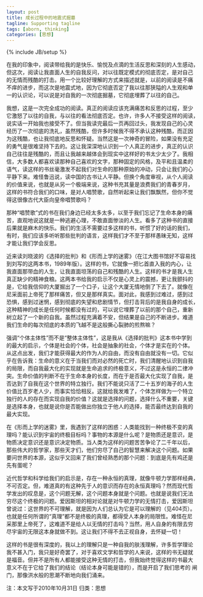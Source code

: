 ```yaml
---
layout: post
title: 成长过程中的地震式掘墓 
tagline: Supporting tagline
tags: [aborn, thinking]
categories: [思想]
---
```

{% include JB/setup %}

在我的印象中，阅读带给我的是快乐、愉悦及点滴的生活反思和深刻的人生感动，
但这次，阅读让我直面人生的自我反问，对以往既定模式的彻底否定，是对自己
的无情而残酷的打击。用一个比较好理解的方式来描述就是，以前的阅读是不痛
不痒的进步，而这次是地震式地，因为它彻底否定了我以往那狭隘的人生观和单
一的认识论，可以说是对自我的一次彻底掘墓，它彻底埋葬了以往的自己。 
 
我想，这是一次完全成功的阅读。真正的阅读应该充满痛苦和反思的过程，至少
它激怒了以往的自我，与以往的看法彻底否定。也许，许多人不接受这样的阅读，
说实话一开始我也接受不了。但当我读完最后一页再回过头，我发现自己的心灵
经历了一次彻底的洗礼，虽然残酷，但许多时候我不得不承认这种残酷，而正因
为这残酷，也让我彻底地反思和怀疑。当然这是一次神奇的冒险，如果没有充足
的勇气是很难坚持下去的。这让我深深地认识到一个人真正的进步，真正的认识
自己往往是残酷的，而且让我越来越体会到现实中这样好的书太少太少了。我相
信，大多数人都喜欢读那种自己喜欢的文字，那种固定的风格，及平和且温柔的
语气，读这样的书丝毫激发不起我们对生命的那种原始的冲动，只会让我们的心
平静下来。难怪鲁迅说，读中国的古书让人平静。但换个角度审视，从个人阅读
的价值来说，也就是从另一个极端来说，这种书充其量是浪费我们的青春岁月，
这样的书符合我们的口味，是对人唱赞歌，自然听起来让我们飘飘然，但你不觉
得这很像古代大臣向皇帝唱赞歌吗？ 
 
那种“唱赞歌”式的书在我们身边已经太多太多，以至于我们忘记了生命本身的痛
苦，直观地说这就是一种逃避心理，不敢直面惨淡的人生。看多了这种书的直接
后果就是麻木的快乐。我们的生活不需要过多这样的书，听惯了好的话的我们，
有时，我们应该多听听那些批判的语言，这样我们才不至于那样愚昧无知，这样
才能让我们学会反思。 
 
近来读刘晓波的《选择的批判》和《形而上学的迷雾》（在江大图书馆好不容易找
到刘写的这两本书，1989年版）。这样的书，它就像一把匕首直入我的内心，让
我直面那带血的人生，让我直面坦荡的自己和残酷的人生。这样的书才是我人生
真正缺少的精神食粮。这两本书给我的启示不仅是心灵上的震撼，更让我颤抖的
是，它给我信仰的大厦掘出了一个口子，让这个大厦无情地倒了下去了。就像在
尼采面前上帝死了那样痛苦，但又是那样真实。面对此，我感到过难过，感到过
恐惧，感到过迷惘，感到彻底的失望和悲剧情节，但打击背后的是我自身的成长，
这种精神的成长是任何时候都没有过的，可以说它埋葬了以前的那个自己，重新
树立起了一个新的自我。虽然过程充满着不安，但结果是自己的不断进步。难道
我们生命的每次彻底的本质的飞越不是这般撕心裂肺的煎熬嘛？ 
 
强调“个体主体性”而不是“整体主体性”，这是我从《选择的批判》这本书中学到
的最大的启示，个体是社会的个体，社会是抽象的社会，个体才是实在的个体。
从这点出发，我们才能获得最大的作为人的自由，而没有自由就没有一切。它似
乎在告诉我：生命的意义在于当我们而对必然的死亡时，我们清醒地认识到自我
的局限，而自我最大化的实现就是生命追求的终极意义，不过这是永恒的二律冲
突。生命价值的判断不在于生命本身的长度，而在于是否最大化实现了自我，是
否达到了自我在这个世界的特立独行。我们不能说只活了二十五岁的海子的人生
价值比百岁老人少，而事实恰恰相反。这就给我发难了，个体怎样做为一个特立
独行的人的存在而实现自我的价值？这就是选择的问题，选择什么不重要，关键
是选择本身，也就是说你是否能做出你独立于他人的选择，能否最终达到自我的
最大实现。 
 
在《形而上学的迷雾》里，我遇到了这样的困惑：人类能找到一种终极不变的真
理吗？能认识到宇宙的终极目标吗？事物的本源是什么呢？是物质还是意识，是
物质决定意识还是意识决定物质。当人类为这样的问题苦苦争论了二千年以后，
那些伟大的哲学家，那些天才们，他们穷尽了自己的智慧来解决这个问题。如果
要问世界的本源，这似乎又回来了我们曾经熟悉的那个问题：到底是先有鸡还是
先有蛋呢？ 
 
近代哲学和科学给我们的启示是，存在一种永恒的真理，就像牛顿力学那样经典，
不可否定。但，难道真的有这种先于人的意识而存在的永恒真理吗？然而现代哲
学发出的叹息是，这个问题无解，这个问题本身就是个问题。也就是说我们无法
穷尽这个终极的问题。爱因斯坦的相对论就是对牛顿力学的无情打击，爱因斯坦
曾说过：这世界的不可理解，就是因为人们总认为它是可以理解的（见404页）。
也就是任何所谓的“真理”都不是终极的真理，都得受人本身的局限性。难怪在尼
采那里上帝死了，这难道不是给人以无情的打击吗？当然，用人自身的有限去穷
尽宇宙的无限这本身就做不到。这让我们不得不去正视自身，去怀疑一切！ 
 
这样的书是很有深度的，我以上的理解只是一种自我的肤浅理解，许多哲学理论
我不甚入门，我只是好奇罢了，对于喜欢文学和哲学的人来说，这样的书无疑就
是福音。但并不是所有人都能接受这种无情的打击，但我始终觉得这样的书最大
意义不在于它给了我们的结论（结论本身可能是错的），而是开启了我们思考的
闸门，那像洪水般的思潮不断地向我们涌来。 
 
注：本文写于2010年10月31日    归类：思想

